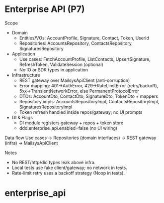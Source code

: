 # Enterprise API (P7)

Scope
- Domain
  - Entities/VOs: AccountProfile, Signature, Contact, Token, UserId
  - Repositories: AccountsRepository, ContactsRepository, SignaturesRepository
- Application
  - Use cases: FetchAccountProfile, ListContacts, UpsertSignature, RefreshToken, ValidateSession (optional)
  - No IO or SDK types in application
- Infrastructure
  - REST gateway over MailsysApiClient (anti-corruption)
  - Error mapping: 401→AuthError, 429→RateLimitError (retry/backoff), 5xx→TransientNetworkError, else PermanentProtocolError
  - DTOs: AccountDto, ContactDto, SignatureDto, TokenDto + mappers
  - Repository impls: AccountsRepositoryImpl, ContactsRepositoryImpl, SignaturesRepositoryImpl
  - Token refresh handled inside repos/gateway; no UI prompts
- DI & Flags
  - DI module registers gateway + repos + token store
  - ddd.enterprise_api.enabled=false (no UI wiring)

Data flow
Use cases -> Repositories (domain interfaces) -> REST gateway (infra) -> MailsysApiClient

Notes
- No REST/http/dio types leak above infra.
- Local tests use fake client/gateway; no network in tests.
- Rate-limit retry uses a backoff strategy (Noop in tests).

# enterprise_api

